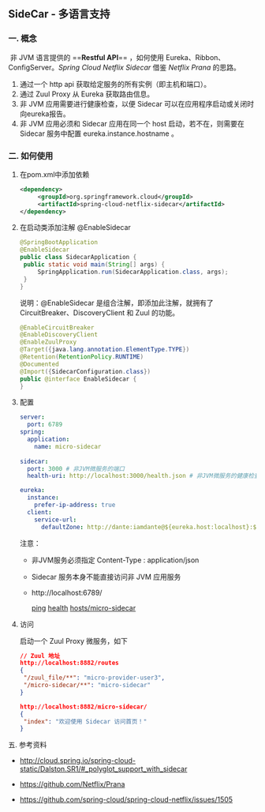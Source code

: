 ## SideCar - 多语言支持

### 一. 概念

​	非 JVM 语言提供的 ==**Restful API**== ，如何使用 Eureka、Ribbon、ConfigServer。*Spring Cloud Netflix Sidecar* 借鉴 *Netflix Prana* 的思路。

1. 通过一个 http api 获取给定服务的所有实例（即主机和端口）。
2. 通过 Zuul Proxy 从 Eureka 获取路由信息。
3. 非 JVM 应用需要进行健康检查，以便 Sidecar 可以在应用程序启动或关闭时向eureka报告。
4. 非 JVM 应用必须和 Sidecar 应用在同一个 host 启动，若不在，则需要在 Sidecar 服务中配置 eureka.instance.hostname 。

### 二. 如何使用

1. 在pom.xml中添加依赖

   ```xml
   <dependency>
     	<groupId>org.springframework.cloud</groupId>
     	<artifactId>spring-cloud-netflix-sidecar</artifactId>
   </dependency>
   ```

2. 在启动类添加注解 @EnableSidecar

   ```java
   @SpringBootApplication
   @EnableSidecar
   public class SidecarApplication {
   	public static void main(String[] args) {
   		SpringApplication.run(SidecarApplication.class, args);
   	}
   }
   ```

   说明：@EnableSidecar 是组合注解，即添加此注解，就拥有了 CircuitBreaker、DiscoveryClient 和 Zuul 的功能。

   ```java
   @EnableCircuitBreaker
   @EnableDiscoveryClient
   @EnableZuulProxy
   @Target({java.lang.annotation.ElementType.TYPE})
   @Retention(RetentionPolicy.RUNTIME)
   @Documented
   @Import({SidecarConfiguration.class})
   public @interface EnableSidecar {
   }
   ```

3. 配置

   ```yaml
   server:
     port: 6789
   spring:
     application:
       name: micro-sidecar
       
   sidecar:
     port: 3000 # 非JVM微服务的端口
     health-uri: http://localhost:3000/health.json # 非JVM微服务的健康检查地址

   eureka: 
     instance:
       prefer-ip-address: true
     client:
       service-url:
         defaultZone: http://dante:iamdante@${eureka.host:localhost}:${eureka.port:8761}/eureka/
   ```

   注意：

   - 非JVM服务必须指定 Content-Type : application/json

   - Sidecar 服务本身不能直接访问非 JVM 应用服务

   - http://localhost:6789/

     [ping](http://localhost:6789/ping)
     [health](http://localhost:6789/health)
     [hosts/micro-sidecar](http://localhost:6789/hosts/micro-sidecar)


4. 访问

   启动一个 Zuul Proxy 微服务，如下

   ```json
   // Zuul 地址
   http://localhost:8882/routes
   {
   	"/zuul_file/**": "micro-provider-user3",
   	"/micro-sidecar/**": "micro-sidecar"
   }

   http://localhost:8882/micro-sidecar/
   {
   	"index": "欢迎使用 Sidecar 访问首页！"
   }
   ```

五. 参考资料

- http://cloud.spring.io/spring-cloud-static/Dalston.SR1/#_polyglot_support_with_sidecar


- https://github.com/Netflix/Prana
- https://github.com/spring-cloud/spring-cloud-netflix/issues/1505

